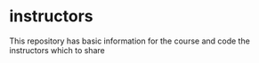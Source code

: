 # instructors
This repository has basic information for the course and code the instructors which to share
